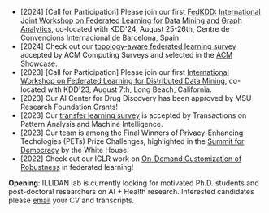 - [2024] [Call for Participation] Please join our first <a href="https://fedkdd.github.io/" target="_blank">FedKDD: International Joint Workshop on Federated Learning for Data Mining and Graph Analytics</a>, co-located with KDD'24, August 25-26th, Centre de Convencions Internacional de Barcelona, Spain.
- [2024] Check out our <a href="https://dl.acm.org/doi/10.1145/3659205" target="_blank">topology-aware federated learning survey</a> accepted by ACM Computing Surveys and selected in the <a href="https://www.growkudos.com/publications/10.1145%25252F3659205/reader">ACM Showcase</a>. 
- [2023] [Call for Participation] Please join our first <a href="https://fl4data-mining.github.io/" target="_blank">International Workshop on Federated Learning for Distributed Data Mining</a>, co-located with KDD'23, August 7th, Long Beach, California.
- [2023] Our AI Center for Drug Discovery has been approved by MSU Research Foundation Grants! 
- [2023] Our <a href="https://arxiv.org/abs/2009.07888" target="_blank">transfer learning survey</a> is accepted by Transactions on Pattern Analysis and Machine Intelligence. 
- [2023] Our team is among the Final Winners of <a herf="https://petsprizechallenges.com/" target="_blank">Privacy-Enhancing Techologies (PETs)</a> Prize Challenges, highlighted in the <a href="https://www.youtube.com/watch?v=8nRs3VArnco&t=12544s">Summit for Democracy</a> by the White House. 
- [2022] Check out our ICLR work on <a href="https://openreview.net/forum?id=_QLmakITKg" target="_blank">On-Demand Customization of Robustness</a> in federated learning! 

**Opening**: ILLIDAN lab is currently looking for motivated Ph.D. students and post-doctoral researchers on AI + Health research. Interested candidates please [email](mailto:jiayuz@umich.edu) your CV and transcripts. 
<!-- Check the [whitepaper](whitepaper.pdf) for details of research, life at ILLIDAN lab. -->

